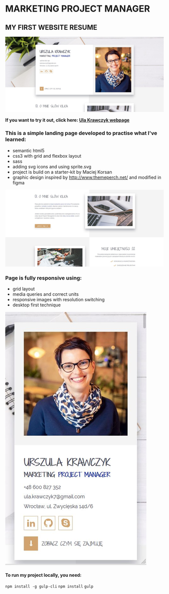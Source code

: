 # MARKETING PROJECT MANAGER 
## MY FIRST WEBSITE RESUME

![page layout](github/manager-page.jpg)


**If you want to try it out, click here: [Ula Krawczyk webpage](https://ulakrawczyk.github.io/marketing-manager/)**

### This is a simple landing page developed to practise what I've learned:
* semantic html5
* css3 with grid and flexbox layout
* sass
* adding svg icons and using sprite.svg
* project is build on a starter-kit by Maciej Korsan
* graphic design inspired by http://www.themeperch.net/ and modified in figma

![my webpage elements](github/manager-page-2.jpg)



### Page is fully responsive using:
* grid layout
* media queries and correct units
* responsive images with resolution switching
* desktop first technique

![mobile view in portrait mode](github/mobile-1.jpg)


#### To run my project locally, you need:

`npm install -g gulp-cli`
`npm install`
`gulp`
